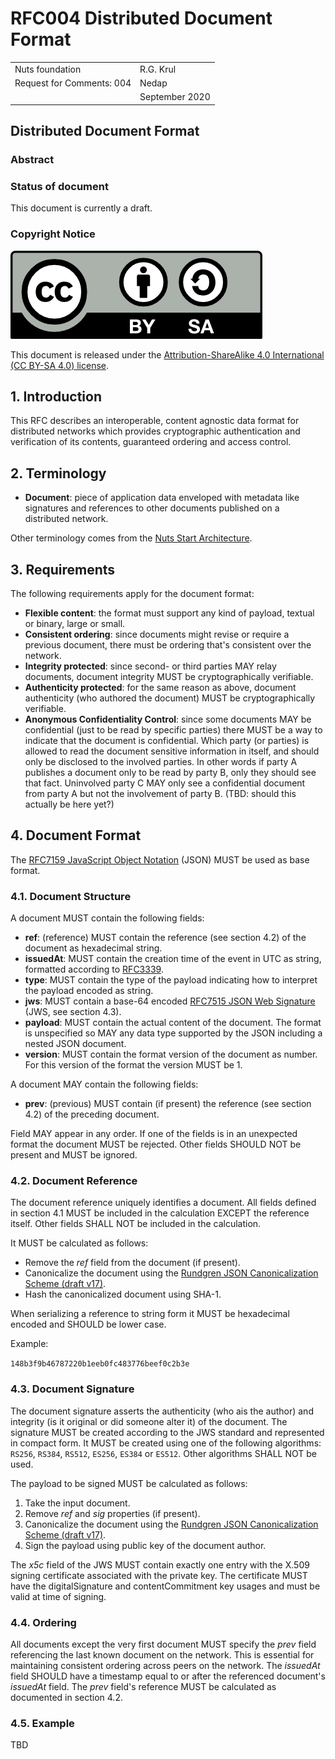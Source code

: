 # RFC004 Distributed Document Format 

|  |  |
| :--- | :--- |
| Nuts foundation | R.G. Krul |
| Request for Comments: 004 | Nedap |
|  | September 2020 |

## Distributed Document Format

### Abstract

### Status of document

This document is currently a draft.

### Copyright Notice

![](../.gitbook/assets/license.png)

This document is released under the [Attribution-ShareAlike 4.0 International \(CC BY-SA 4.0\) license](https://creativecommons.org/licenses/by-sa/4.0/).

## 1.  Introduction

This RFC describes an interoperable, content agnostic data format for distributed networks which provides
cryptographic authentication and verification of its contents, guaranteed ordering and access control.      

## 2. Terminology

* **Document**: piece of application data enveloped with metadata like signatures and references to other documents
  published on a distributed network.

Other terminology comes from the [Nuts Start Architecture](rfc001-nuts-start-architecture.md#nuts-start-architecture).

## 3. Requirements
The following requirements apply for the document format:

* **Flexible content**: the format must support any kind of payload, textual or binary, large or small.
* **Consistent ordering**: since documents might revise or require a previous document, there must be ordering that's consistent over the network.
* **Integrity protected**: since second- or third parties MAY relay documents, document integrity MUST be cryptographically verifiable.
* **Authenticity protected**: for the same reason as above, document authenticity (who authored the document) MUST be cryptographically verifiable.
* **Anonymous Confidentiality Control**: since some documents MAY be confidential (just to be read by specific parties)
  there MUST be a way to indicate that the document is confidential. Which party (or parties) is allowed to read the document
  sensitive information in itself, and should only be disclosed to the involved parties.
  In other words if party A publishes a document only to be read by party B, only they should see that fact. Uninvolved
  party C MAY only see a confidential document from party A but not the involvement of party B. 
  (TBD: should this actually be here yet?)

## 4. Document Format
The [RFC7159 JavaScript Object Notation](https://tools.ietf.org/html/rfc7159) (JSON) MUST be used as base format.

### 4.1. Document Structure

A document MUST contain the following fields:
* **ref**: (reference) MUST contain the reference (see section 4.2) of the document as hexadecimal string.
* **issuedAt**: MUST contain the creation time of the event in UTC as string, formatted according to [RFC3339](https://tools.ietf.org/html/rfc3339).
* **type**: MUST contain the type of the payload indicating how to interpret the payload encoded as string.
* **jws**: MUST contain a base-64 encoded [RFC7515 JSON Web Signature](https://tools.ietf.org/html/rfc7515) (JWS, see section 4.3).
* **payload**: MUST contain the actual content of the document. The format is unspecified so MAY any data type supported by the JSON including a nested JSON document.  
* **version**: MUST contain the format version of the document as number. For this version of the format the version MUST be 1.

A document MAY contain the following fields:
* **prev**: (previous) MUST contain (if present) the reference (see section 4.2) of the preceding document.

Field MAY appear in any order. If one of the fields is in an unexpected format the document MUST be rejected.
Other fields SHOULD NOT be present and MUST be ignored.

### 4.2. Document Reference
The document reference uniquely identifies a document. All fields defined in section 4.1 MUST be included in the calculation
EXCEPT the reference itself. Other fields SHALL NOT be included in the calculation.

It MUST be calculated as follows:
* Remove the *ref* field from the document (if present).
* Canonicalize the document using the [Rundgren JSON Canonicalization Scheme (draft v17)](https://www.ietf.org/id/draft-rundgren-json-canonicalization-scheme-17.html).
* Hash the canonicalized document using SHA-1.

When serializing a reference to string form it MUST be hexadecimal encoded and SHOULD be lower case.

Example:

```148b3f9b46787220b1eeb0fc483776beef0c2b3e```

### 4.3. Document Signature
The document signature asserts the authenticity (who ais the author) and integrity (is it original or did someone alter it) of the document.
The signature MUST be created according to the JWS standard and represented in compact form.
It MUST be created using one of the following algorithms: `RS256`, `RS384`, `RS512`, `ES256`, `ES384` or `ES512`.
Other algorithms SHALL NOT be used.

The payload to be signed MUST be calculated as follows:
1. Take the input document.
2. Remove *ref* and *sig* properties (if present).
3. Canonicalize the document using the [Rundgren JSON Canonicalization Scheme (draft v17)](https://www.ietf.org/id/draft-rundgren-json-canonicalization-scheme-17.html).
4. Sign the payload using public key of the document author.

The *x5c* field of the JWS MUST contain exactly one entry with the X.509 signing certificate associated with the private key.
The certificate MUST have the digitalSignature and contentCommitment key usages and must be valid at time of signing.

### 4.4. Ordering
All documents except the very first document MUST specify the *prev* field referencing the last known document on the network.
This is essential for maintaining consistent ordering across peers on the network. The *issuedAt* field SHOULD have a timestamp
equal to or after the referenced document's *issuedAt* field. The *prev* field's reference MUST be calculated as
documented in section 4.2.

### 4.5. Example
TBD